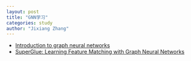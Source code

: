```yaml
---
layout: post
title: "GNN学习"
categories: study
author: "Jixiang Zhang"
---
```


- [Introduction to graph neural networks](https://yuehhua.github.io/slides/intro-to-gnn/#/)
- [SuperGlue: Learning Feature Matching with Graph Neural Networks](https://github.com/magicleap/SuperGluePretrainedNetwork)